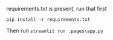 requirements.txt is present, run that first

```pip install -r requirements.txt```

Then run
```streamlit run .pages\app.py```
